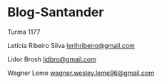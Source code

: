 # Blog-Santander
Turma 1177

Letícia Ribeiro Silva
lerihribeiro@gmail.com

Lidor Brosh
lidbro@gmail.com

Wagner Leme
wagner.wesley.leme96@gmail.com

